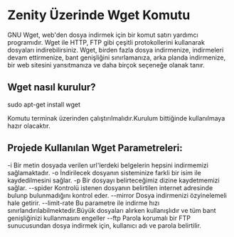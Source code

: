 # Zenity Üzerinde Wget Komutu
GNU Wget, web'den dosya indirmek için bir komut satırı yardımcı programıdır. Wget ile HTTP, FTP gibi çeşitli  protokollerini kullanarak dosyaları indirebilirsiniz. Wget, birden fazla dosya indirmenize, indirmeleri devam ettirmenize, bant genişliğini sınırlamanıza,  arka planda indirmenize, bir web sitesini yansıtmanıza ve daha birçok seçeneğe olanak tanır.

## Wget nasıl kurulur?

sudo apt-get install wget 

Komutu terminak üzerinden çalıştırılmalıdır.Kurulum bittiğinde kullanılmaya hazır olacaktır.

## Projede Kullanılan Wget Parametreleri:
-i
Bir metin dosyada verilen url'lerdeki belgelerin hepsini indirmemizi sağlamaktadır. 
-o
İndirilecek dosyanın sisteminize farkli bir isim ile kaydedilmesini sağlar.
-p
Bir dosyayı belirteceğimiz dizine kaydetmemizi sağlar.
--spider
Kontrolü istenen dosyanın belirtilen internet adresinde bulunp bulunmadığını kontrol eder.
--mirror 
Dosya indirmenizi özyinelemeli hale getirir.
--limit-rate
Bu parametre ile indirme hızı sınırlandırılabilmektedir.Büyük dosyaları alırken kullanışlıdır ve tüm bant genişliğinizi kullanmasını engeller
--ftp
Parola korumalı bir FTP sunucusundan dosya indirmek için, kullanıcı adı ve parola belirtilir.






